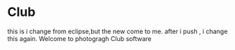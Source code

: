 # Club


this is i change from eclipse,but the new come to me.
after i push , i change this again.
Welcome to photogragh Club software
